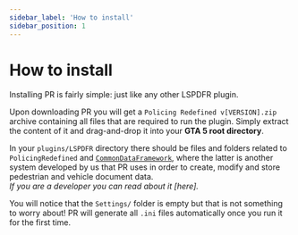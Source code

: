 ```yaml
---
sidebar_label: 'How to install'
sidebar_position: 1
---
```


# How to install

Installing PR is fairly simple: just like any other LSPDFR plugin.

Upon downloading PR you will get a `Policing Redefined v[VERSION].zip` archive
containing all files that are required to run the plugin. Simply extract the content of it
and drag-and-drop it into your **GTA 5 root directory**.

In your `plugins/LSPDFR` directory there should be files and folders related to 
`PolicingRedefined` and [`CommonDataFramework`](https://github.com/Policing-Redefined/CommonDataFramework),
where the latter is another system developed by us that PR uses in order to create, modify and store
pedestrian and vehicle document data.\
*If you are a developer you can read about it [here].*

You will notice that the `Settings/` folder is empty but that is not something to worry about!
PR will generate all `.ini` files automatically once you run it for the first time.